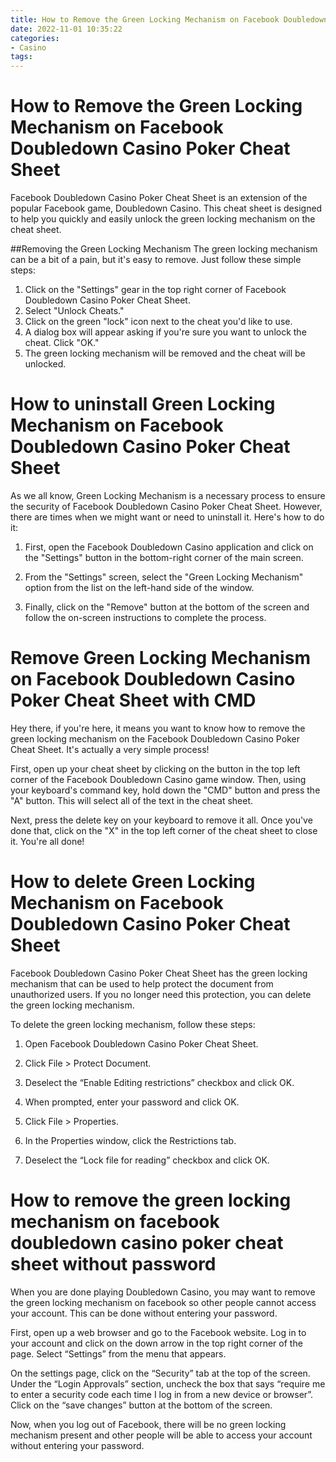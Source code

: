```yaml
---
title: How to Remove the Green Locking Mechanism on Facebook Doubledown Casino Poker Cheat Sheet
date: 2022-11-01 10:35:22
categories:
- Casino
tags:
---
```



#  How to Remove the Green Locking Mechanism on Facebook Doubledown Casino Poker Cheat Sheet

Facebook Doubledown Casino Poker Cheat Sheet is an extension of the popular Facebook game, Doubledown Casino. This cheat sheet is designed to help you quickly and easily unlock the green locking mechanism on the cheat sheet.

##Removing the Green Locking Mechanism
The green locking mechanism can be a bit of a pain, but it's easy to remove. Just follow these simple steps:

1. Click on the "Settings" gear in the top right corner of Facebook Doubledown Casino Poker Cheat Sheet.
2. Select "Unlock Cheats."
3. Click on the green "lock" icon next to the cheat you'd like to use.
4. A dialog box will appear asking if you're sure you want to unlock the cheat. Click "OK."
5. The green locking mechanism will be removed and the cheat will be unlocked.

#  How to uninstall Green Locking Mechanism on Facebook Doubledown Casino Poker Cheat Sheet 

As we all know, Green Locking Mechanism is a necessary process to ensure the security of Facebook Doubledown Casino Poker Cheat Sheet. However, there are times when we might want or need to uninstall it. Here's how to do it:

1) First, open the Facebook Doubledown Casino application and click on the "Settings" button in the bottom-right corner of the main screen.

2) From the "Settings" screen, select the "Green Locking Mechanism" option from the list on the left-hand side of the window.

3) Finally, click on the "Remove" button at the bottom of the screen and follow the on-screen instructions to complete the process.

#  Remove Green Locking Mechanism on Facebook Doubledown Casino Poker Cheat Sheet with CMD

Hey there, if you're here, it means you want to know how to remove the green locking mechanism on the Facebook Doubledown Casino Poker Cheat Sheet. It's actually a very simple process!

First, open up your cheat sheet by clicking on the button in the top left corner of the Facebook Doubledown Casino game window. Then, using your keyboard's command key, hold down the "CMD" button and press the "A" button. This will select all of the text in the cheat sheet.

Next, press the delete key on your keyboard to remove it all. Once you've done that, click on the "X" in the top left corner of the cheat sheet to close it. You're all done!

#  How to delete Green Locking Mechanism on Facebook Doubledown Casino Poker Cheat Sheet 

Facebook Doubledown Casino Poker Cheat Sheet has the green locking mechanism that can be used to help protect the document from unauthorized users. If you no longer need this protection, you can delete the green locking mechanism.

To delete the green locking mechanism, follow these steps:

1. Open Facebook Doubledown Casino Poker Cheat Sheet.

2. Click File > Protect Document.

3. Deselect the “Enable Editing restrictions” checkbox and click OK.

4. When prompted, enter your password and click OK.

5. Click File > Properties.

6. In the Properties window, click the Restrictions tab.

7. Deselect the “Lock file for reading” checkbox and click OK.

#  How to remove the green locking mechanism on facebook doubledown casino poker cheat sheet without password

When you are done playing Doubledown Casino, you may want to remove the green locking mechanism on facebook so other people cannot access your account. This can be done without entering your password.

First, open up a web browser and go to the Facebook website. Log in to your account and click on the down arrow in the top right corner of the page. Select “Settings” from the menu that appears.

On the settings page, click on the “Security” tab at the top of the screen. Under the “Login Approvals” section, uncheck the box that says “require me to enter a security code each time I log in from a new device or browser”. Click on the “save changes” button at the bottom of the screen.

Now, when you log out of Facebook, there will be no green locking mechanism present and other people will be able to access your account without entering your password.